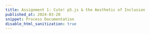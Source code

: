 ```yaml
---
title: Assignment 1: Cute! p5.js & the Aesthetic of Inclusion
published_at: 2024-03-20
snippet: Process Documentation
disable_html_sanitization: true
---
```

